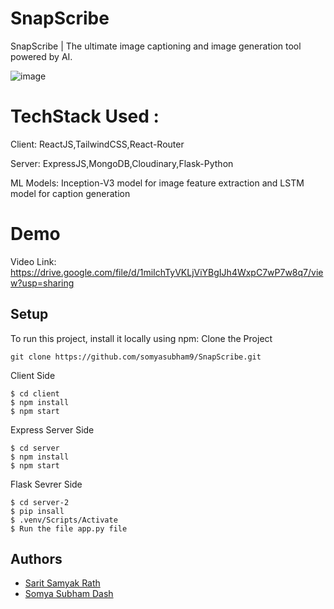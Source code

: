 # SnapScribe
SnapScribe | The ultimate image captioning and image generation tool powered by AI.

![image](https://github.com/somyasubham9/SnapScribe/assets/SnapScribeHome)

# TechStack Used :
Client: ReactJS,TailwindCSS,React-Router

Server: ExpressJS,MongoDB,Cloudinary,Flask-Python

ML Models: Inception-V3 model for image feature extraction and LSTM model for caption generation

# Demo
Video Link: https://drive.google.com/file/d/1miIchTyVKLjViYBgIJh4WxpC7wP7w8q7/view?usp=sharing

## Setup
To run this project, install it locally using npm:
Clone the Project
```
git clone https://github.com/somyasubham9/SnapScribe.git
```
Client Side
```
$ cd client
$ npm install
$ npm start
```
Express Server Side 
```
$ cd server
$ npm install
$ npm start
```
Flask Sevrer Side
```
$ cd server-2
$ pip insall
$ .venv/Scripts/Activate
$ Run the file app.py file
```
## Authors
- [Sarit Samyak Rath](https://github.com/SARIT42)
- [Somya Subham Dash](https://github.com/somyasubham9)

